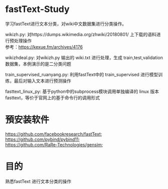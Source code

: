 # fastText-Study
学习fastText进行文本分类，对wiki中文数据集进行分类操作。  

wikizh.py: 对https://dumps.wikimedia.org/zhwiki/20180801/ 上下载的语料进行预处理操作  
           参考：https://kexue.fm/archives/4176  
           
wikizhdeal.py: 对wikizh.py 输出的 wiki.txt 进行处理，生成 train,test,validation 数据集，本例演示的是二分类问题  

train_supervised_ruanyang.py: 利用fastText中的 train_supervised 进行模型训练，最后对输入文本进行预测操作  

fasttext_linux_py: 基于python中的subprocess模块调用单独编译的 linux 版本 fasttext，等价于官网上的基于命令行的调用形式  

# 預安装软件  

https://github.com/facebookresearch/fastText;  
https://github.com/pybind/pybind11;  
https://github.com/RaRe-Technologies/gensim;  

# 目的  
熟悉fastText 进行文本分类的操作  
